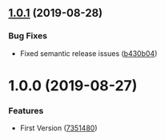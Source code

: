 ## [1.0.1](https://github.com/BlueBaseJS/plugin-launcher/compare/v1.0.0...v1.0.1) (2019-08-28)

### Bug Fixes

-   Fixed semantic release issues ([b430b04](https://github.com/BlueBaseJS/plugin-launcher/commit/b430b04))

# 1.0.0 (2019-08-27)

### Features

-   First Version ([7351480](https://github.com/BlueBaseJS/plugin-launcher/commit/7351480))
